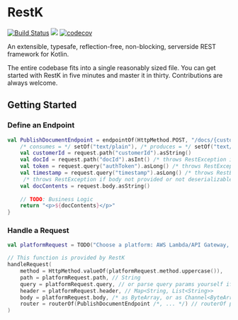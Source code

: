 # RestK
[![Build Status](https://app.travis-ci.com/duncpro/RestK.svg?token=Hs9i7xHmw7XfVHT1kBUx&branch=master)](https://app.travis-ci.com/duncpro/RestK)
[![](https://jitpack.io/v/duncpro/restk.svg)](https://jitpack.io/#duncpro/restk)
[![codecov](https://codecov.io/gh/duncpro/RestK/branch/master/graph/badge.svg?token=HEH1Q38EOD)](https://codecov.io/gh/duncpro/RestK)


An extensible, typesafe, reflection-free, non-blocking, serverside REST framework for Kotlin.

The entire codebase fits into a single reasonably sized file.
You can get started with RestK in five minutes and master it in thirty.
Contributions are always welcome.

## Getting Started
### Define an Endpoint
```kotlin
val PublishDocumentEndpoint = endpointOf(HttpMethod.POST, "/docs/{customerId}/docs/{docId}",
    /* consumes = */ setOf("text/plain"), /* produces = */ setOf("text/html")) { request ->
    val customerId = request.path("customerId").asString()
    val docId = request.path("docId").asInt() /* throws RestException if not an integer */
    val token = request.query("authToken").asLong() /* throws RestException if query arg not provided or not long */
    val timestamp = request.query("timestamp").asLong() /* throws RestException if header value not provided or not long */
     /* throws RestException if body not provided or not deserializable to String of charset) */
    val docContents = request.body.asString()
    
    // TODO: Business Logic
    return "<p>${docContents}</p>"
}
```
### Handle a Request
```kotlin
val platformRequest = TODO("Choose a platform: AWS Lambda/API Gateway, Undertow, etc.")

// This function is provided by RestK
handleRequest(
    method = HttpMethod.valueOf(platformRequest.method.uppercase()),
    path = platformRequest.path, // String
    query = platformRequest.query, // or parse query params yourself if not provided by platform
    header = platformRequest.header, // Map<String, List<String>>
    body = platformRequest.body, /* as ByteArray, or as Channel<ByteArray>, or null if bodiless */
    router = routerOf(PublishDocumentEndpoint /*, ... */) // routerOf provided by RestK
)
```
